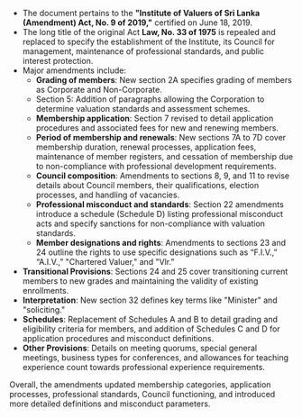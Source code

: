 - The document pertains to the **"Institute of Valuers of Sri Lanka (Amendment) Act, No. 9 of 2019,"** certified on June 18, 2019.
- The long title of the original Act **Law, No. 33 of 1975** is repealed and replaced to specify the establishment of the Institute, its Council for management, maintenance of professional standards, and public interest protection.
- Major amendments include:
  - **Grading of members**: New section 2A specifies grading of members as Corporate and Non-Corporate.
  - Section 5: Addition of paragraphs allowing the Corporation to determine valuation standards and assessment schemes.
  - **Membership application**: Section 7 revised to detail application procedures and associated fees for new and renewing members.
  - **Period of membership and renewals**: New sections 7A to 7D cover membership duration, renewal processes, application fees, maintenance of member registers, and cessation of membership due to non-compliance with professional development requirements.
  - **Council composition**: Amendments to sections 8, 9, and 11 to revise details about Council members, their qualifications, election processes, and handling of vacancies.
  - **Professional misconduct and standards**: Section 22 amendments introduce a schedule (Schedule D) listing professional misconduct acts and specify sanctions for non-compliance with valuation standards.
  - **Member designations and rights**: Amendments to sections 23 and 24 outline the rights to use specific designations such as “F.I.V.,” “A.I.V.,” "Chartered Valuer," and "Vlr."
- **Transitional Provisions**: Sections 24 and 25 cover transitioning current members to new grades and maintaining the validity of existing enrollments.
- **Interpretation**: New section 32 defines key terms like "Minister" and "soliciting."
- **Schedules**: Replacement of Schedules A and B to detail grading and eligibility criteria for members, and addition of Schedules C and D for application procedures and misconduct definitions.
- **Other Provisions**: Details on meeting quorums, special general meetings, business types for conferences, and allowances for teaching experience count towards professional experience requirements.

Overall, the amendments updated membership categories, application processes, professional standards, Council functioning, and introduced more detailed definitions and misconduct parameters.